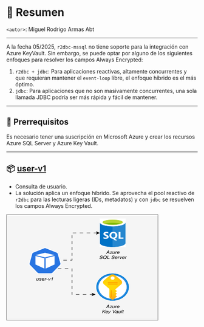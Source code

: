 # 📌 Resumen
`<autor>`: Miguel Rodrigo Armas Abt

---

A la fecha 05/2025, `r2dbc-mssql` no tiene soporte para la integración con Azure KeyVault. Sin embargo, se puede optar por alguno de los siguientes enfoques para resolver los campos Always Encrypted:

1. `r2dbc + jdbc`: Para aplicaciones reactivas, altamente concurrentes y que requieran mantener el `event-loop` libre, el enfoque híbrido es el más óptimo.
2. `jdbc`: Para aplicaciones que no son masivamente concurrentes, una sola llamada JDBC podría ser más rápida y fácil de mantener.

---

## 🧩 Prerrequisitos
Es necesario tener una suscripción en Microsoft Azure y crear los recursos Azure SQL Server y Azure Key Vault.

---

## 📦 [user-v1](user-v1/README.md)
- Consulta de usuario.
- La solución aplica un enfoque híbrido. Se aprovecha el pool reactivo de `r2dbc` para las lecturas ligeras (IDs, metadatos) y con `jdbc` se resuelven los campos Always Encrypted.

<img src="./diagrams.svg" width="400" height="280">